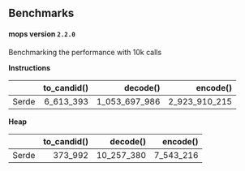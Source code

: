 ## Benchmarks

#### mops version `2.2.0`
Benchmarking the performance with 10k calls

**Instructions**

|       | to_candid() |      decode() |      encode() |
| :---- | ----------: | ------------: | ------------: |
| Serde |   6_613_393 | 1_053_697_986 | 2_923_910_215 |


**Heap**

|       | to_candid() |   decode() |  encode() |
| :---- | ----------: | ---------: | --------: |
| Serde |     373_992 | 10_257_380 | 7_543_216 |